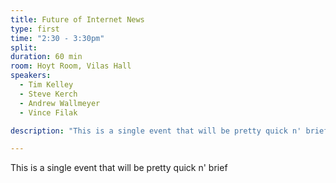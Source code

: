```yaml
---
title: Future of Internet News
type: first
time: "2:30 - 3:30pm"
split:
duration: 60 min
room: Hoyt Room, Vilas Hall
speakers:
  - Tim Kelley
  - Steve Kerch
  - Andrew Wallmeyer
  - Vince Filak

description: "This is a single event that will be pretty quick n' brief"

---
```


This is a single event that will be pretty quick n' brief
